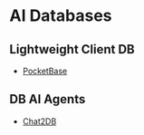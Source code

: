 # AI Databases

## Lightweight Client DB

* [PocketBase](https://github.com/pocketbase/pocketbase)

## DB AI Agents

* [Chat2DB](https://github.com/CodePhiliaX/Chat2DB)